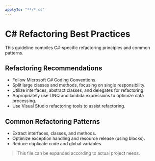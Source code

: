 ```yaml
---
applyTo: "**/*.cs"
---
```


# C# Refactoring Best Practices

This guideline compiles C#-specific refactoring principles and common patterns.

## Refactoring Recommendations
- Follow Microsoft C# Coding Conventions.
- Split large classes and methods, focusing on single responsibility.
- Utilize interfaces, abstract classes, and delegates for refactoring.
- Appropriately use LINQ and lambda expressions to optimize data processing.
- Use Visual Studio refactoring tools to assist refactoring.

## Common Refactoring Patterns
- Extract interfaces, classes, and methods.
- Optimize exception handling and resource release (using blocks).
- Reduce duplicate code and global variables.

> This file can be expanded according to actual project needs.